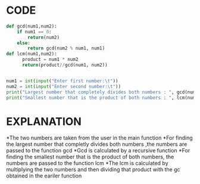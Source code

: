# CODE
```Python
def gcd(num1,num2):
    if num1 == 0:
        return(num2)
    else:
        return gcd(num2 % num1, num1)
def lcm(num1,num2):
      product = num1 * num2
      return(product//gcd(num1, num2))          


num1 = int(input("Enter first number:\t"))
num2 = int(input("Enter second number:\t"))
print("Largest number that completely divides both numbers : ", gcd(num1,num2))
print("Smallest number that is the product of both numbers : ", lcm(num1,num2))
```

# EXPLANATION
  *The two numbers are taken from the user in the main function
  *For finding the largest number that completly divides both numbers ,the numbers are passed to the function gcd
  *Gcd is calculated by a recursive function
  *For finding the smallest number that is the product of both numbers, the numbers are passed to the function lcm
  *The lcm is calculated by multiplying the two numbers and then dividing that product with the gc obtained in the eariler function

